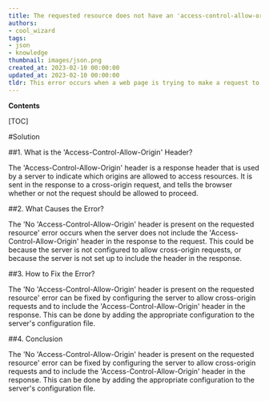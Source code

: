 ```yaml
---
title: The requested resource does not have an 'access-control-allow-origin' header
authors:
- cool_wizard
tags:
- json
- knowledge
thumbnail: images/json.png
created_at: 2023-02-10 00:00:00
updated_at: 2023-02-10 00:00:00
tldr: This error occurs when a web page is trying to make a request to a resource from a different domain.
---
```


**Contents**

[TOC]

#Solution

##1. What is the 'Access-Control-Allow-Origin' Header?

The 'Access-Control-Allow-Origin' header is a response header that is used by a server to indicate which origins are allowed to access resources. It is sent in the response to a cross-origin request, and tells the browser whether or not the request should be allowed to proceed.

##2. What Causes the Error?

The 'No 'Access-Control-Allow-Origin' header is present on the requested resource' error occurs when the server does not include the 'Access-Control-Allow-Origin' header in the response to the request. This could be because the server is not configured to allow cross-origin requests, or because the server is not set up to include the header in the response.

##3. How to Fix the Error?

The 'No 'Access-Control-Allow-Origin' header is present on the requested resource' error can be fixed by configuring the server to allow cross-origin requests and to include the 'Access-Control-Allow-Origin' header in the response. This can be done by adding the appropriate configuration to the server's configuration file.

##4. Conclusion

The 'No 'Access-Control-Allow-Origin' header is present on the requested resource' error can be fixed by configuring the server to allow cross-origin requests and to include the 'Access-Control-Allow-Origin' header in the response. This can be done by adding the appropriate configuration to the server's configuration file.
